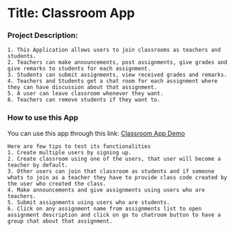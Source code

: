 # Title: Classroom App

### Project Description:
    1. This Application allows users to join classrooms as teachers and students.
    2. Teachers can make announcements, post assignments, give grades and give remarks to students for each assignment.
    3. Students can submit assignments, view received grades and remarks.
    4. Teachers and Students get a chat room for each assignment where they can have discussion about that assignment.
    5. A user can leave classroom whenever they want.
    6. Teachers can remove students if they want to.

### How to use this App
    
You can use this app through this link: [Classroom App Demo](http://143.244.185.181)

    Here are few tips to test its functionalities
    1. Create multiple users by signing up.
    2. Create classroom using one of the users, that user will become a teacher by default.
    3. Other users can join that classroom as students and if someone whats to join as a teacher they have to provide class code created by the user who created the class.
    4. Make announcements and give assignments using users who are teachers.
    5. Submit assignments using users who are students.
    6. Click on any assignment name from assignments list to open assignment description and click on go to chatroom button to have a group chat about that assignment.